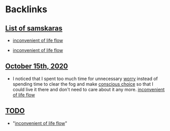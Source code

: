 
# Backlinks
## [List of samskaras](<List of samskaras.md>)
- [inconvenient of life flow](<inconvenient of life flow.md>)

- [inconvenient of life flow](<inconvenient of life flow.md>)

## [October 15th, 2020](<October 15th, 2020.md>)
- I noticed that I spent too much time for unnecessary [worry](<worry.md>) instead of spending time to clear the fog and make [conscious choice](<conscious choice.md>) so that I could live it there and don't need to care about it any more. [inconvenient of life flow](<inconvenient of life flow.md>)

## [TODO](<TODO.md>)
- "[inconvenient of life flow](<inconvenient of life flow.md>)"

